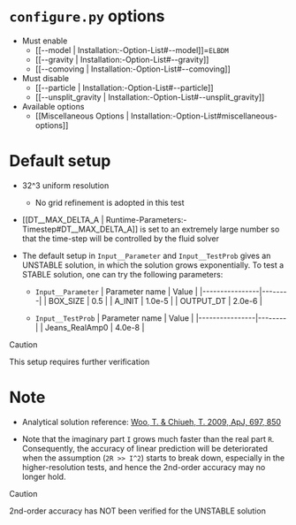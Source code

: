 # `configure.py` options
- Must enable
  - [[--model | Installation:-Option-List#--model]]=`ELBDM`
  - [[--gravity | Installation:-Option-List#--gravity]]
  - [[--comoving | Installation:-Option-List#--comoving]]
- Must disable
  - [[--particle | Installation:-Option-List#--particle]]
  - [[--unsplit_gravity | Installation:-Option-List#--unsplit_gravity]]
- Available options
  - [[Miscellaneous Options | Installation:-Option-List#miscellaneous-options]]


# Default setup
- 32^3 uniform resolution
  - No grid refinement is adopted in this test

- [[DT__MAX_DELTA_A | Runtime-Parameters:-Timestep#DT__MAX_DELTA_A]] is set to an extremely large number so that the time-step will
  be controlled by the fluid solver

- The default setup in `Input__Parameter` and `Input__TestProb` gives an UNSTABLE
  solution, in which the solution grows exponentially. To test a STABLE solution,
  one can try the following parameters:

  - `Input__Parameter`
    | Parameter name | Value  |
    |----------------|--------|
    | BOX_SIZE       | 0.5    |
    | A_INIT         | 1.0e-5 |
    | OUTPUT_DT      | 2.0e-6 |

  - `Input__TestProb`
    | Parameter name | Value  |
    |----------------|--------|
    | Jeans_RealAmp0 | 4.0e-8 |

> [!CAUTION]
> This setup requires further verification


# Note
- Analytical solution reference: [Woo, T. & Chiueh, T. 2009, ApJ, 697, 850](https://doi.org/10.1088/0004-637X/697/1/850)

- Note that the imaginary part `I` grows much faster than the real part `R`.
  Consequently, the accuracy of linear prediction will be deteriorated
  when the assumption (`2R >> I^2`) starts to break down, especially in the
  higher-resolution tests, and hence the 2nd-order accuracy may no longer
  hold.

> [!CAUTION]
> 2nd-order accuracy has NOT been verified for the UNSTABLE solution
